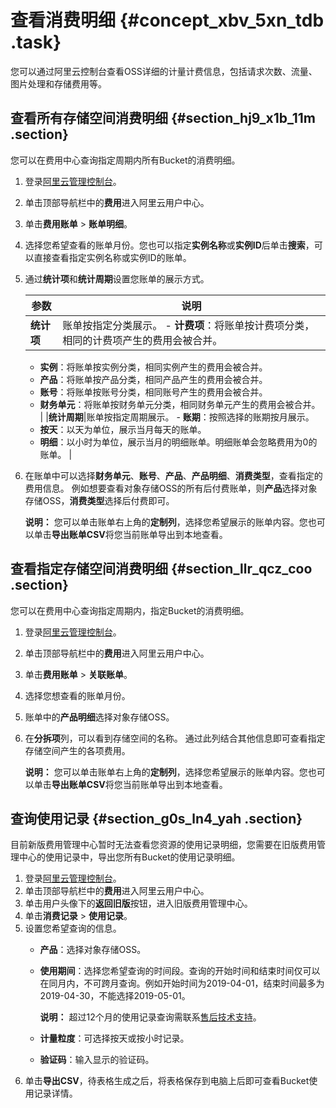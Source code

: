 # 查看消费明细 {#concept_xbv_5xn_tdb .task}

您可以通过阿里云控制台查看OSS详细的计量计费信息，包括请求次数、流量、图片处理和存储费用等。

## 查看所有存储空间消费明细 {#section_hj9_x1b_11m .section}

您可以在费用中心查询指定周期内所有Bucket的消费明细。

1.  登录[阿里云管理控制台](https://home.console.aliyun.com/)。
2.  单击顶部导航栏中的**费用**进入阿里云用户中心。
3.  单击**费用账单** \> **账单明细**。
4.  选择您希望查看的账单月份。您也可以指定**实例名称**或**实例ID**后单击**搜索**，可以直接查看指定实例名称或实例ID的账单。
5.  通过**统计项**和**统计周期**设置您账单的展示方式。 

    |参数|说明|
    |--|--|
    |**统计项**|账单按指定分类展示。     -   **计费项**：将账单按计费项分类，相同的计费项产生的费用会被合并。
    -   **实例**：将账单按实例分类，相同实例产生的费用会被合并。
    -   **产品**：将账单按产品分类，相同产品产生的费用会被合并。
    -   **账号**：将账单按账号分类，相同账号产生的费用会被合并。
    -   **财务单元**：将账单按财务单元分类，相同财务单元产生的费用会被合并。
 |
    |**统计周期**|账单按指定周期展示。     -   **账期**：按照选择的账期按月展示。
    -   **按天**：以天为单位，展示当月每天的账单。
    -   **明细**：以小时为单位，展示当月的明细账单。明细账单会忽略费用为0的账单。
 |

6.  在账单中可以选择**财务单元**、**账号**、**产品**、**产品明细**、**消费类型**，查看指定的费用信息。 例如想要查看对象存储OSS的所有后付费账单，则**产品**选择对象存储OSS，**消费类型**选择后付费即可。

    **说明：** 您可以单击账单右上角的**定制列**，选择您希望展示的账单内容。您也可以单击**导出账单CSV**将您当前账单导出到本地查看。


## 查看指定存储空间消费明细 {#section_llr_qcz_coo .section}

您可以在费用中心查询指定周期内，指定Bucket的消费明细。

1.  登录[阿里云管理控制台](https://home.console.aliyun.com/)。
2.  单击顶部导航栏中的**费用**进入阿里云用户中心。
3.  单击**费用账单** \> **关联账单**。
4.  选择您想查看的账单月份。
5.  账单中的**产品明细**选择对象存储OSS。
6.  在**分拆项**列，可以看到存储空间的名称。 通过此列结合其他信息即可查看指定存储空间产生的各项费用。

    **说明：** 您可以单击账单右上角的**定制列**，选择您希望展示的账单内容。您也可以单击**导出账单CSV**将您当前账单导出到本地查看。


## 查询使用记录 {#section_g0s_ln4_yah .section}

目前新版费用管理中心暂时无法查看您资源的使用记录明细，您需要在旧版费用管理中心的使用记录中，导出您所有Bucket的使用记录明细。

1.  登录[阿里云管理控制台](https://home.console.aliyun.com/)。
2.  单击顶部导航栏中的**费用**进入阿里云用户中心。
3.  单击用户头像下的**返回旧版**按钮，进入旧版费用管理中心。
4.  单击**消费记录** \> **使用记录**。
5.  设置您希望查询的信息。 
    -   **产品**：选择对象存储OSS。
    -   **使用期间**：选择您希望查询的时间段。查询的开始时间和结束时间仅可以在同月内，不可跨月查询。例如开始时间为2019-04-01，结束时间最多为2019-04-30，不能选择2019-05-01。

        **说明：** 超过12个月的使用记录查询需联系[售后技术支持](https://selfservice.console.aliyun.com/ticket/createIndex)。

    -   **计量粒度**：可选择按天或按小时记录。
    -   **验证码**：输入显示的验证码。
6.  单击**导出CSV**，待表格生成之后，将表格保存到电脑上后即可查看Bucket使用记录详情。

